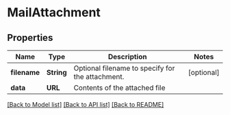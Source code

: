 # MailAttachment

## Properties
Name | Type | Description | Notes
------------ | ------------- | ------------- | -------------
**filename** | **String** | Optional filename to specify for the attachment. | [optional] 
**data** | **URL** | Contents of the attached file | 

[[Back to Model list]](../README.md#documentation-for-models) [[Back to API list]](../README.md#documentation-for-api-endpoints) [[Back to README]](../README.md)


